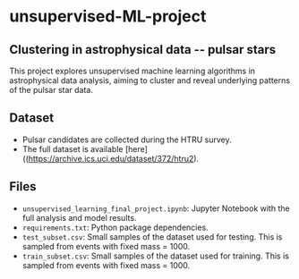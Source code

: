 # unsupervised-ML-project
## Clustering in astrophysical data -- pulsar stars
This project explores unsupervised machine learning algorithms in astrophysical data analysis, aiming to cluster and reveal underlying patterns of the pulsar star data.
## Dataset
- Pulsar candidates are collected during the HTRU survey.
- The full dataset is available [here]((https://archive.ics.uci.edu/dataset/372/htru2).
## Files
- `unsupervised_learning_final_project.ipynb`: Jupyter Notebook with the full analysis and model results.
- `requirements.txt`: Python package dependencies.
- `test_subset.csv`: Small samples of the dataset used for testing. This is sampled from events with fixed mass = 1000.
- `train_subset.csv`: Small samples of the dataset used for training. This is sampled from events with fixed mass = 1000.
